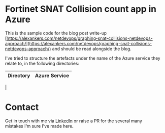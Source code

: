 # Fortinet SNAT Collision count app in Azure
This is the sample code for the blog post write-up [https://alexankers.com/netdevops/graphing-snat-collisions-netdevops-approach/](https://alexankers.com/netdevops/graphing-snat-collisions-netdevops-approach/) and should be read alongside the blog.

I've tried to structure the artefacts under the name of the Azure service they relate to, in the following directories:

| Directory | Azure Service |
| --------- | ------------- |
| 

# Contact
Get in touch with me via [LinkedIn](https://www.linkedin.com/in/alex-ankers/) or raise a PR for the several many mistakes I'm sure I've made here.